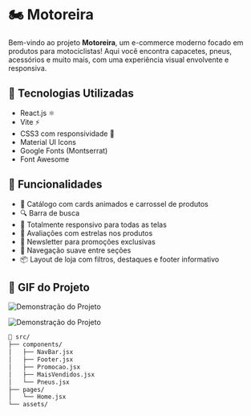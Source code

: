 # 🏍️ Motoreira

Bem-vindo ao projeto **Motoreira**, um e-commerce moderno focado em produtos para motociclistas! Aqui você encontra capacetes, pneus, acessórios e muito mais, com uma experiência visual envolvente e responsiva.

## 🚀 Tecnologias Utilizadas

- React.js ⚛️
- Vite ⚡
- CSS3 com responsividade 📱
- Material UI Icons
- Google Fonts (Montserrat)
- Font Awesome

## 🎯 Funcionalidades

- 🛒 Catálogo com cards animados e carrossel de produtos
- 🔍 Barra de busca
- 📱 Totalmente responsivo para todas as telas
- 🌟 Avaliações com estrelas nos produtos
- 📧 Newsletter para promoções exclusivas
- 🧭 Navegação suave entre seções
- 📦 Layout de loja com filtros, destaques e footer informativo

## 📸 GIF do Projeto
![Demonstração do Projeto](./public/assets/E-CommerceMotoreira.gif)



![Demonstração do Projeto](./E-commerceMotoreira.gif)



```bash
📁 src/
├── components/
│   ├── NavBar.jsx
│   ├── Footer.jsx
│   ├── Promocao.jsx
│   ├── MaisVendidos.jsx
│   └── Pneus.jsx
├── pages/
│   └── Home.jsx
└── assets/
